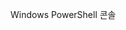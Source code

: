 <Token xmlns:xlink="http://www.w3.org/1999/xlink">Windows PowerShell 콘솔</Token>

<!--HONumber=Apr16_HO1-->


